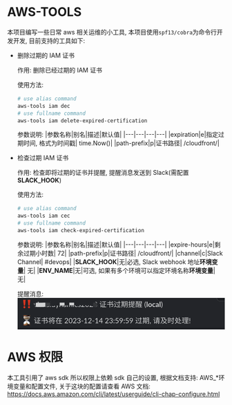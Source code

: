 # AWS-TOOLS

本项目编写一些日常 aws 相关运维的小工具, 本项目使用`spf13/cobra`为命令行开发开发, 目前支持的工具如下:

- 删除过期的 IAM 证书

  作用: 删除已经过期的 IAM 证书

  使用方法:

  ```bash
  # use alias command
  aws-tools iam dec
  # use fullname command
  aws-tools iam delete-expired-certification
  ```

  参数说明:
  |参数名称|别名|描述|默认值|
  |---|---|---|---|
  |expiration|e|指定过期时间, 格式为时间戳| time.Now()|
  |path-prefix|p|证书路径| /cloudfront/|

- 检查过期 IAM 证书

  作用: 检查即将过期的证书并提醒, 提醒消息发送到 Slack(需配置 **SLACK_HOOK**)

  使用方法:

  ```bash
  # use alias command
  aws-tools iam cec
  # use fullname command
  aws-tools iam check-expired-certification
  ```

  参数说明:
  |参数名称|别名|描述|默认值|
  |---|---|---|---|
  |expire-hours|e|剩余过期小时数| 72|
  |path-prefix|p|证书路径| /cloudfront/|
  |channel|c|Slack Channel| #devops|
  |**SLACK_HOOK**|无|必选, Slack webhook 地址**环境变量**| 无|
  |**ENV_NAME**|无|可选, 如果有多个环境可以指定环境名称**环境变量**| 无|

  提醒消息:
  ![提醒消息](https://raw.githubusercontent.com/nnsay/gist/main/imgimgimage-20230425160005352.png)

# AWS 权限

本工具引用了 aws sdk 所以权限上依赖 sdk 自己的设置, 根据文档支持: AWS\_\*环境变量和配置文件, 关于这块的配置请查看 AWS 文档: https://docs.aws.amazon.com/cli/latest/userguide/cli-chap-configure.html
